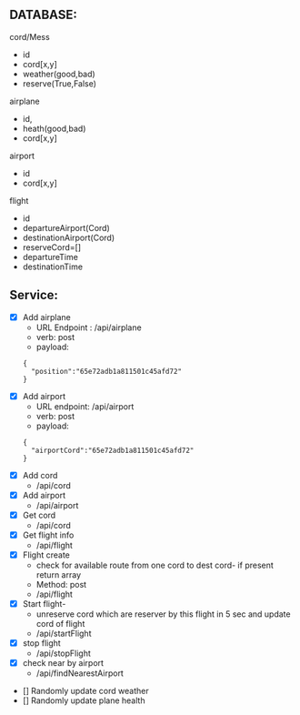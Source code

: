 ## DATABASE:

cord/Mess

- id
- cord[x,y]
- weather(good,bad)
- reserve(True,False)

airplane

- id,
- heath(good,bad)
- cord[x,y]

airport

- id
- cord[x,y]

flight

- id
- departureAirport(Cord)
- destinationAirport(Cord)
- reserveCord=[]
- departureTime
- destinationTime

## Service:

- [x] Add airplane
  - URL Endpoint : /api/airplane
  - verb: post
  - payload:
  ```
  {
    "position":"65e72adb1a811501c45afd72"
  }
  ```
- [x] Add airport
  - URL endpoint: /api/airport
  - verb: post
  - payload:
  ```
  {
    "airportCord":"65e72adb1a811501c45afd72"
  }
  ```
- [x] Add cord
  - /api/cord
- [x] Add airport
  - /api/airport
- [x] Get cord
  - /api/cord
- [x] Get flight info
  - /api/flight
- [x] Flight create
  - check for available route from one cord to dest cord- if present return array
  - Method: post
  - /api/flight
- [x] Start flight-
  - unreserve cord which are reserver by this flight in 5 sec and update cord of flight
  - /api/startFlight
- [x] stop flight
  - /api/stopFlight
- [x] check near by airport
  - /api/findNearestAirport
- [] Randomly update cord weather
- [] Randomly update plane health
